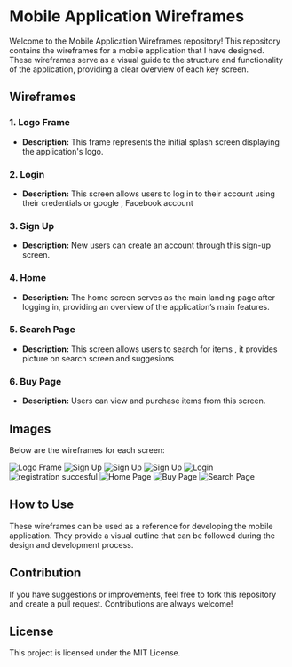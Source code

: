 # Mobile Application Wireframes

Welcome to the Mobile Application Wireframes repository! This repository contains the wireframes for a mobile application that I have designed. These wireframes serve as a visual guide to the structure and functionality of the application, providing a clear overview of each key screen.

## Wireframes

### 1. Logo Frame
- **Description:** This frame represents the initial splash screen displaying the application's logo.

### 2. Login
- **Description:** This screen allows users to log in to their account using their credentials or google , Facebook account

### 3. Sign Up
- **Description:** New users can create an account through this sign-up screen.

### 4. Home
- **Description:** The home screen serves as the main landing page after logging in, providing an overview of the application’s main features.

### 5. Search Page
- **Description:** This screen allows users to search for items , it provides picture on search screen and suggesions  

### 6. Buy Page
- **Description:** Users can view and purchase items from this screen.

## Images

Below are the wireframes for each screen:


![Logo Frame](./f1.jpg)
![Sign Up](./f2.jpg) 
![Sign Up](./f3.jpg) 
![Sign Up](./f4.jpg)
![Login](./f5.jpg)
![registration succesful](./f6.jpg)
![Home Page](./f7.jpg)
![Buy Page](./f8.jpg)
![Search Page](./f9.jpg)

## How to Use

These wireframes can be used as a reference for developing the mobile application. They provide a visual outline that can be followed during the design and development process.

## Contribution

If you have suggestions or improvements, feel free to fork this repository and create a pull request. Contributions are always welcome!

## License

This project is licensed under the MIT License.
